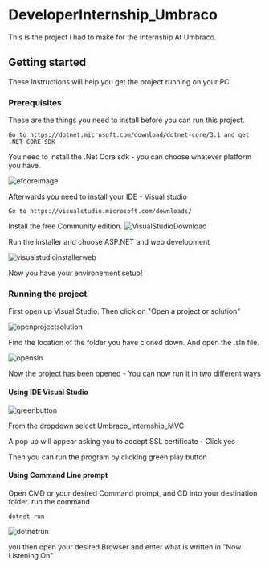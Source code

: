 # DeveloperInternship_Umbraco
This is the project i had to make for the Internship At Umbraco.

## Getting started

These instructions will help you get the project running on your PC. 


### Prerequisites
These are the things you need to install before you can run this project. 

```
Go to https://dotnet.microsoft.com/download/dotnet-core/3.1 and get .NET CORE SDK
```
You need to install the .Net Core sdk - you can choose whatever platform you have.

![efcoreimage](https://user-images.githubusercontent.com/43537820/82260732-1403f280-995e-11ea-948d-93cb3c8ed8de.PNG)

Afterwards you need to install your IDE - Visual studio
```
Go to https://visualstudio.microsoft.com/downloads/
```
Install the free Community edition. 
![VisualStudioDownload](https://user-images.githubusercontent.com/43537820/82260890-5af1e800-995e-11ea-8d39-329f51284ccd.PNG)

Run the installer and choose ASP.NET and web development

![visualstudioinstallerweb](https://user-images.githubusercontent.com/43537820/82261022-942a5800-995e-11ea-8bdf-93095a5ca5e4.png)

Now you have your environement setup!

### Running the project

First open up Visual Studio. Then click on "Open a project or solution" 

![openprojectsolution](https://user-images.githubusercontent.com/43537820/82261430-42360200-995f-11ea-99d8-a90c96186446.PNG)

Find the location of the folder you have cloned down. And open the .sln file. 

![opensln](https://user-images.githubusercontent.com/43537820/82261523-70b3dd00-995f-11ea-8cd1-73736699f7ed.PNG)

Now the project has been opened - You can now run it in two different ways

#### Using IDE Visual Studio
![greenbutton](https://user-images.githubusercontent.com/43537820/82261867-1ebf8700-9960-11ea-9503-51bafbe4b5f2.PNG)

From the dropdown select Umbraco_Internship_MVC

A pop up will appear asking you to accept SSL certificate - Click yes

Then you can run the program by clicking green play button

#### Using Command Line prompt

Open CMD or your desired Command prompt, and CD into your destination folder. 
run the command
```
dotnet run
```
![dotnetrun](https://user-images.githubusercontent.com/43537820/82262183-bc1abb00-9960-11ea-974a-0af490d8ea5c.PNG)

you then open your desired Browser and enter what is written in "Now Listening On"
